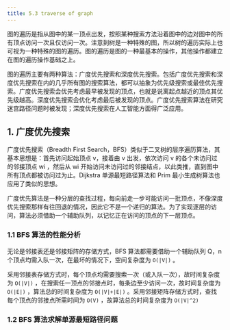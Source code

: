 ```yaml
---
title: 5.3 traverse of graph
---
```


图的遍历是指从图中的某一顶点出发，按照某种搜索方法沿着图中的边对图中的所有顶点访问一次且仅访问一次。注意到树是一种特殊的图，所以树的遍历实际上也可视为一种特殊的图的遍历。图的遍历是图的一种最基本的操作，其他操作都建立在图的遍历操作基础之上。

图的遍历主要有两种算法：广度优先搜索和深度优先搜索。包括广度优先搜索和深度优先搜索在内的几乎所有图的搜索算法，都可以抽象为优先级搜索或最佳优先搜索。广度优先搜索会优先考虑最早被发现的顶点，也就是说离起点越近的顶点其优先级越高。深度优先搜索会优化考虑最后被发现的顶点。广度优先搜索算法在研究迷宫路径问题时被发现；深度优先搜索在人工智能方面得广泛应用。

## 1. 广度优先搜索

广度优先搜索（Breadth First Search，BFS）类似于二叉树的层序遍历算法，其基本思想是：首先访问起始顶点 v，接着由 v 出发，依次访问 v 的各个未访问过的邻接顶点 wi ，然后从 wi 开始访问未访问过的邻接结点，以此类推，直到图中所有顶点都被访问过为止。Dijkstra 单源最短路径算法和 Prim 最小生成树算法也应用了类似的思想。

广度优先算法是一种分层的查找过程，每向前走一步可能访问一批顶点，不像深度优先搜索那样有往回退的情况，因此它不是一个递归的算法。为了实现逐层的访问，算法必须借助一个辅助队列，以记忆正在访问的顶点的下一层顶点。

### 1.1 BFS 算法的性能分析

无论是邻接表还是邻接矩阵的存储方式，BFS 算法都需要借助一个辅助队列 Q，n 个顶点均需入队一次，在最坏的情况下，空间复杂度为 `O(|V|)` 。

采用邻接表存储方式时，每个顶点均需要搜索一次（或入队一次），故时间复杂度为 `O(|V|)` ，在搜索任一顶点的邻接点时，每条边至少访问一次，故时间复杂度为 `O(|E|)` ，算法总的时间复杂度为 `O(|V|+|E|)` 。采用邻接矩阵存储方式时，查找每个顶点的邻接点所需时间为 `O(V)` ，故算法总的时间复杂度为 `O(|V|^2)`

### 1.2 BFS 算法求解单源最短路径问题

